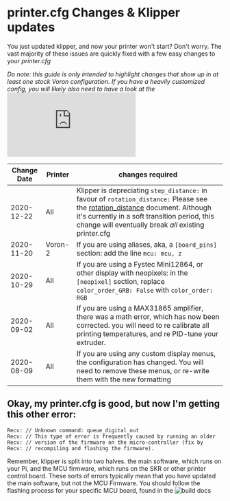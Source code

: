 # printer.cfg Changes & Klipper updates
You just updated klipper, and now your printer won't start?  Don't worry.  The vast majority of these issues are quickly fixed with a few easy changes to your *printer.cfg*

*Do note: this guide is only intended to highlight changes that show up in at least one stock Voron configuration.  If you have a heavily customized config, you will likely also need to have a look at the ![Klipper config changes document](https://github.com/KevinOConnor/klipper/blob/master/docs/Config_Changes.md)*

Change Date | Printer | changes required
--- | --- | ---
2020-12-22 | All  | Klipper is depreciating `step_distance:` in favour of `rotation_distance:`  Please see the [rotation_distance](rotation_distance.md) document. Although it's currently in a soft transition period, this change will eventually break *all* existing printer.cfg
2020-11-20 | Voron-2 |  If you are using aliases, aka, a `[board_pins]` section: add the line `mcu: mcu, z`
2020-10-29 | All | If you are using a Fystec Mini12864, or other display with neopixels: in the `[neopixel]` section, replace `color_order_GRB: False` with `color_order: RGB`
2020-09-02 | All | If you are using a MAX31865 amplifier, there was a math error, which has now been corrected.  you will need to re calibrate all printing temperatures, and re PID-tune your extruder.
2020-08-09 | All | If you are using any custom display menus, the configuration has changed.  You will need to remove these menus, or re-write them with the new formatting


## Okay, my printer.cfg is good, but now I'm getting this other error:
```
Recv: // Unknown command: queue_digital_out
Recv: // This type of error is frequently caused by running an older
Recv: // version of the firmware on the micro-controller (fix by
Recv: // recompiling and flashing the firmware).
```

Remember, klipper is split into two halves.  the main software, which runs on your Pi, and the MCU firmware, which runs on the SKR or other printer control board.  These sorts of errors typically mean that you have updated the main software, but not the MCU Firmware.  You should follow the flashing process for your specific MCU board, found in the ![build docs](../../../official/build/software)

